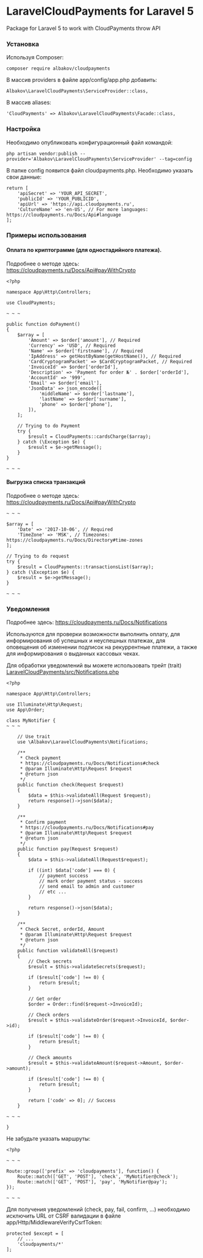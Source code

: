 # LaravelCloudPayments for Laravel 5
Package for Laravel 5 to work with CloudPayments throw API 

### Установка

Используя Composer:

```
composer require albakov/cloudpayments
```

В массив providers в файле app/config/app.php добавить:

```
Albakov\LaravelCloudPayments\ServiceProvider::class,
```

В массив aliases:

```
'CloudPayments' => Albakov\LaravelCloudPayments\Facade::class,
```

### Настройка

Необходимо опубликовать конфигурационный файл командой:

```
php artisan vendor:publish --provider='Albakov\LaravelCloudPayments\ServiceProvider' --tag=config
```

В папке config появится файл cloudpayments.php. Необходимо указать свои данные:

```
return [
    'apiSecret' => 'YOUR_API_SECRET',
    'publicId' => 'YOUR_PUBLICID',
    'apiUrl' => 'https://api.cloudpayments.ru',
    'CultureName' => 'en-US', // For more languages: https://cloudpayments.ru/Docs/Api#language
];
```

### Примеры использования

#### Оплата по криптограмме (для одностадийного платежа).
Подробнее о методе здесь: https://cloudpayments.ru/Docs/Api#payWithCrypto

```
<?php

namespace App\Http\Controllers;

use CloudPayments;

~ ~ ~

public function doPayment()
{
    $array = [
        'Amount' => $order['amount'], // Required
        'Currency' => 'USD', // Required
        'Name' => $order['firstname'], // Required
        'IpAddress' => getHostByName(getHostName()), // Required
        'CardCryptogramPacket' => $CardCryptogramPacket, // Required
        'InvoiceId' => $order['orderId'],
        'Description' => 'Payment for order №' . $order['orderId'],
        'AccountId' => '999',
        'Email' => $order['email'],
        'JsonData' => json_encode([
            'middleName' => $order['lastname'],
            'lastName' => $order['surname'],
            'phone' => $order['phone'],
        ]),
    ];

    // Trying to do Payment
    try {
        $result = CloudPayments::cardsCharge($array);
    } catch (\Exception $e) {
        $result = $e->getMessage();
    }
}

~ ~ ~
```

#### Выгрузка списка транзакций
Подробнее о методе здесь: https://cloudpayments.ru/Docs/Api#payWithCrypto

```
~ ~ ~
    
$array = [
    'Date' => '2017-10-06', // Required
    'TimeZone' => 'MSK', // Timezones: https://cloudpayments.ru/Docs/Directory#time-zones
];

// Trying to do request
try {
    $result = CloudPayments::transactionsList($array);
} catch (\Exception $e) {
    $result = $e->getMessage();
}

~ ~ ~
```

### Уведомления
Подробнее здесь: https://cloudpayments.ru/Docs/Notifications

Используются для проверки возможности выполнить оплату, для информирования об успешных и неуспешных платежах, для оповещения об изменении подписок на рекуррентные платежи, а также для информирования о выданных кассовых чеках.

Для обработки уведомлений вы можете использовать трейт (trait) [LaravelCloudPayments/src/Notifications.php](https://github.com/albakov/LaravelCloudPayments/blob/master/src/Notifications.php)

```
<?php

namespace App\Http\Controllers;

use Illuminate\Http\Request;
use App\Order;

class MyNotifier {
~ ~ ~

    // Use trait
    use \Albakov\LaravelCloudPayments\Notifications;

    /**
     * Check payment
     * https://cloudpayments.ru/Docs/Notifications#check
     * @param Illuminate\Http\Request $request
     * @return json
     */
    public function check(Request $request)
    {
        $data = $this->validateAll(Request $request);
        return response()->json($data);
    }
    
    /**
     * Confirm payment
     * https://cloudpayments.ru/Docs/Notifications#pay
     * @param Illuminate\Http\Request $request
     * @return json
     */
    public function pay(Request $request)
    {
        $data = $this->validateAll(Request$request);
         
        if ((int) $data['code'] === 0) {
            // payment success
            // mark order payment status - success
            // send email to admin and customer
            // etc ...
        }
        
        return response()->json($data);
    }
    
    /**
     * Check Secret, orderId, Amount
     * @param Illuminate\Http\Request $request
     * @return json
     */
    public function validateAll($request)
    {
        // Check secrets
        $result = $this->validateSecrets($request);

        if ($result['code'] !== 0) {
            return $result;
        }
        
        // Get order
        $order = Order::find($request->InvoiceId);
        
        // Check orders
        $result = $this->validateOrder($request->InvoiceId, $order->id);

        if ($result['code'] !== 0) {
            return $result;
        }
        
        // Check amounts
        $result = $this->validateAmount($request->Amount, $order->amount);

        if ($result['code'] !== 0) {
            return $result;
        }

        return ['code' => 0]; // Success
    }

~ ~ ~

}
```

Не забудьте указать маршруты:

```
<?php

~ ~ ~

Route::group(['prefix' => 'cloudpayments'], function() {
    Route::match(['GET', 'POST'], 'check', 'MyNotifier@check');
    Route::match(['GET', 'POST'], 'pay', 'MyNotifier@pay');
});

~ ~ ~
```

Для получения уведомлений (check, pay, fail, confirm, ...) необходимо исключить URL от CSRF валидации в файле app/Http/MiddlewareVerifyCsrfToken:

```
protected $except = [
    // ...
    'cloudpayments/*'
];
```